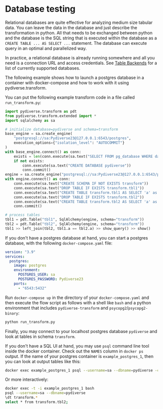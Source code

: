 # Database testing

Relational databases are quite effective for analyzing medium size tabular data. You can leave the data in the database
and just describe the transformation in python. All that needs to be exchanged between python and the database is the
SQL string that is executed within the database as a `CREATE TABLE ... AS SELECT ...` statement. The database can
execute query in an optimal and parallelized way.

In practice, a relational database is already running somewhere and all you need is a connection URL and access
credentials. See [Table Backends](table_backends.md) for a list of currently supported databases.

The following example shows how to launch a postgres database in a container with docker-compose and how to work with it
using pydiverse.transform.

You can put the following example transform code in a file called `run_transform.py`:

```python
import pydiverse.transform as pdt
from pydiverse.transform.extended import *
import sqlalchemy as sa

# initialize database=pydiverse and schema=transform
base_engine = sa.create_engine(
    "postgresql://sa:Pydiverse23@127.0.0.1:6543/postgres",
    execution_options={"isolation_level": "AUTOCOMMIT"}
)
with base_engine.connect() as conn:
    exists = len(conn.execute(sa.text("SELECT FROM pg_database WHERE datname = 'pydiverse'")).fetchall()) > 0
    if not exists:
        conn.execute(sa.text("CREATE DATABASE pydiverse"))
        conn.commit()
engine = sa.create_engine("postgresql://sa:Pydiverse23@127.0.0.1:6543/pydiverse")
with engine.connect() as conn:
    conn.execute(sa.text("CREATE SCHEMA IF NOT EXISTS transform"))
    conn.execute(sa.text("DROP TABLE IF EXISTS transform.tbl1"))
    conn.execute(sa.text("CREATE TABLE transform.tbl1 AS SELECT 'a' as a, 1 as b"))
    conn.execute(sa.text("DROP TABLE IF EXISTS transform.tbl2"))
    conn.execute(sa.text("CREATE TABLE transform.tbl2 AS SELECT 'a' as a, 1.1 as c"))
    conn.commit()

# process tables
tbl1 = pdt.Table("tbl1", SqlAlchemy(engine, schema="transform"))
tbl2 = pdt.Table("tbl2", SqlAlchemy(engine, schema="transform"))
tbl1 >> left_join(tbl2, tbl1.a == tbl2.a) >> show_query() >> show()
```

If you don't have a postgres database at hand, you can start a postgres database, with the following `docker-compose.yaml` file:

```yaml
version: "3.9"
services:
  postgres:
    image: postgres
    environment:
      POSTGRES_USER: sa
      POSTGRES_PASSWORD: Pydiverse23
    ports:
      - "6543:5432"
```

Run `docker-compose up` in the directory of your `docker-compose.yaml` and then execute
the flow script as follows with a shell like `bash` and a python environment that
includes `pydiverse-transform` and `psycopg2`/`psycopg2-binary`:

```bash
python run_transform.py
```

Finally, you may connect to your localhost postgres database `pydiverse` and
look at tables in schema `transform`.

If you don't have a SQL UI at hand, you may use `psql` command line tool inside the docker container.
Check out the `NAMES` column in `docker ps` output. If the name of your postgres container is
`example_postgres_1`, then you can look at output tables like this:

```bash
docker exec example_postgres_1 psql --username=sa --dbname=pydiverse -c 'select * from transform.tbl1;'
```

Or more interactively:

```bash
docker exec -t -i example_postgres_1 bash
psql --username=sa --dbname=pydiverse
\dt transform.*
select * from transform.tbl2;
```
